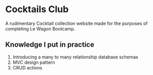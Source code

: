 <h1> Cocktails Club </h1> 

<p> A rudimentary Cocktail collection website made for the purposes of completing Le Wagon Bootcamp. </p> 

<h2> Knowledge I put in practice </h2> 
<ol> 
  <li> Introducing a many to many relationship database schemas </li>
  <li> MVC design pattern </li> 
  <li> CRUD actions </li> 
</ol>
